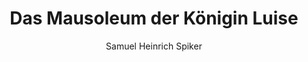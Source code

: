 ---
image: /assets/images/spiker/31a.jpg
author: Samuel Heinrich Spiker
artist: 
engraver: 
title: "Das Mausoleum der Königin Luise"
subtitle: 
tags:
  - Monument
layout: post
---